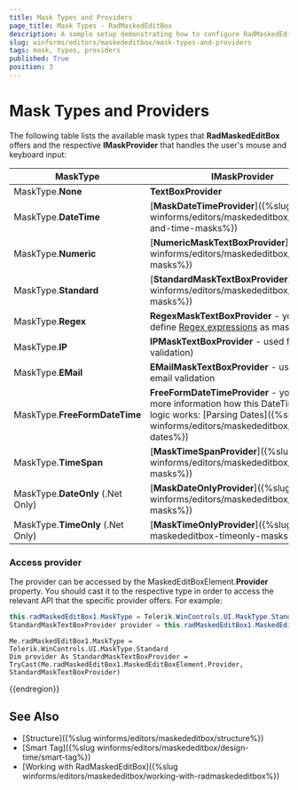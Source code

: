 ```yaml
---
title: Mask Types and Providers
page_title: Mask Types - RadMaskedEditBox
description: A sample setup demonstrating how to configure RadMaskedEditBox with a custom phone mask and a short date pattern.
slug: winforms/editors/maskededitbox/mask-types-and-providers
tags: mask, types, providers
published: True
position: 3 
---
```


# Mask Types and Providers

The following table lists the available mask types that **RadMaskedEditBox** offers and the respective **IMaskProvider** that handles the user's mouse and keyboard input:

|MaskType|IMaskProvider|
|----|----|
|MaskType.**None**|**TextBoxProvider**|
|MaskType.**DateTime**|[**MaskDateTimeProvider**]({%slug winforms/editors/maskededitbox/date-and-time-masks%})|
|MaskType.**Numeric**|[**NumericMaskTextBoxProvider**]({%slug winforms/editors/maskededitbox/numeric-masks%})|
|MaskType.**Standard**|[**StandardMaskTextBoxProvider**]({%slug winforms/editors/maskededitbox/standard-masks%})|
|MaskType.**Regex**|**RegexMaskTextBoxProvider** - you can define [Regex expressions](https://docs.microsoft.com/en-us/dotnet/standard/base-types/regular-expressions) as masks.|
|MaskType.**IP**|**IPMaskTextBoxProvider** - used for IP validation)|
|MaskType.**EMail**|**EMailMaskTextBoxProvider** - used for email validation|
|MaskType.**FreeFormDateTime**|**FreeFormDateTimeProvider** - you can find more information how this DateTime parsing logic works: [Parsing Dates]({%slug winforms/editors/maskededitbox/parsing-dates%})|
|MaskType.**TimeSpan**|[**MaskTimeSpanProvider**]({%slug winforms/editors/maskededitbox/timespan-masks%})|
|MaskType.**DateOnly** (.Net Only)|[**MaskDateOnlyProvider**]({%slug winforms/editors/maskededitbox/timespan-masks%})|
|MaskType.**TimeOnly** (.Net Only)|[**MaskTimeOnlyProvider**]({%slug editors-maskededitbox-timeonly-masks%})|

### Access provider

The provider can be accessed by the MaskedEditBoxElement.**Provider** property. You should cast it to the respective type in order to access the relevant API that the specific provider offers. For example:


````C#
this.radMaskedEditBox1.MaskType = Telerik.WinControls.UI.MaskType.Standard;
StandardMaskTextBoxProvider provider = this.radMaskedEditBox1.MaskedEditBoxElement.Provider as StandardMaskTextBoxProvider;

````
````VB.NET
Me.radMaskedEditBox1.MaskType = Telerik.WinControls.UI.MaskType.Standard
Dim provider As StandardMaskTextBoxProvider = TryCast(Me.radMaskedEditBox1.MaskedEditBoxElement.Provider, StandardMaskTextBoxProvider)

````

{{endregion}} 
 

## See Also

* [Structure]({%slug winforms/editors/maskededitbox/structure%})
* [Smart Tag]({%slug winforms/editors/maskededitbox/design-time/smart-tag%})
* [Working with RadMaskedEditBox]({%slug winforms/editors/maskededitbox/working-with-radmaskededitbox%})
